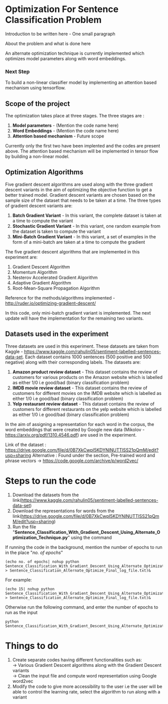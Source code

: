 # Optimization For Sentence Classification Problem

Introduction to be written here - One small paragraph

About the problem and what is done here

An alternate optimization technique is currently implemented which optimizes model parameters along with word embeddings. 

### Next Step

To build a non-linear classifier model by implementing an attention based mechanism using tensorflow.

## Scope of the project

The optimization takes place at three stages. The three stages are :

1. **Model parameters** - (Mention the code name here) </br>
2. **Word Embeddings** - (Mention the code name here) </br>
3. **Attention based mechanism** - Future scope </br>

Currently only the first two have been implented and the codes are present above. The attention based mechanism will be implemented in tensor flow by building a non-linear model.

## Optimization Algorithms

Five gradient descent algorithms are used along with the three gradient descent variants in the aim of optimizing the objective function to get a better trained model. Gradient descent variants are chosen based on the sample size of the dataset that needs to be taken at a time. The three types of gradient descent variants are:

1. **Batch Gradient Variant** - In this variant, the complete dataset is taken at a time to compute the variant </br>
2. **Stochastic Gradient Variant** - In this variant, one random example from the dataset is taken to compute the variant </br>
3. **Mini-Batch Gradient Variant** - In this variant, a set of examples in the form of a mini-batch are taken at a time to compute the gradient </br>

The five gradient descent algorithms that are implemented in this experiment are:

1. Gradient Descent Algorithm
2. Momentum Algorithm
3. Nesterov Accelerated Gradient Algorithm
4. Adaptive Gradient Algorithm
5. Root-Mean-Square Propagation Algorithm

Reference for the methods/algorithms implemented - http://ruder.io/optimizing-gradient-descent/

In this code, only mini-batch gradient variant is implemented. The next update will have the implementation for the remaining two variants.

## Datasets used in the experiment

Three datasets are used in this experiment. These datasets are taken from Kaggle - https://www.kaggle.com/rahulin05/sentiment-labelled-sentences-data-set. Each dataset contains 1000 sentences (500 positive and 500 negative) along with their corresponding labels. The datasets are:

1. **Amazon product review dataset** - This dataset contains the review of customers for various products on the Amazon website which is labelled as either 1/0 i.e good/bad (binary classification problem) </br>
2. **IMDB movie review dataset** - This dataset contains the review of customers for different movies on the IMDB website which is labelled as either 1/0 i.e good/bad (binary classification problem) </br>
3. **Yelp restaurant review dataset** - This dataset contains the review of customers for different restaurants on the yelp website which is labelled as either 1/0 i.e good/bad (binary classification problem) </br>

In the aim of assigning a representation for each word in the corpus, the word embeddings that were created by Google new data (Mikolov - https://arxiv.org/pdf/1310.4546.pdf) are used in the experiment.

Link of the dataset : https://drive.google.com/file/d/0B7XkCwpI5KDYNlNUTTlSS21pQmM/edit?usp=sharing
Alternative : Found under the section, Pre-trained word and phrase vectors -> https://code.google.com/archive/p/word2vec/

# Steps to run the code

1. Download the datasets from the link(https://www.kaggle.com/rahulin05/sentiment-labelled-sentences-data-set)
2. Download the representations for words from the link(https://drive.google.com/file/d/0B7XkCwpI5KDYNlNUTTlSS21pQmM/edit?usp=sharing)
3. Run the file "**Sentence_Classification_With_Gradient_Descent_Using_Alternate_Optimization_Technique.py**" using the command

If running the code in the background, mention the number of epochs to run in the place "*no. of epochs*"

```
(echo no. of epochs| nohup python Sentence_Classification_With_Gradient_Descent_Using_Alternate_Optimization_Technique.py > Sentence_Classification_Alternate_Optimize_Final_log_file.txt)&
```
For example:
```
(echo 15| nohup python Sentence_Classification_With_Gradient_Descent_Using_Alternate_Optimization_Technique.py > Sentence_Classification_Alternate_Optimize_Final_log_file.txt)&
```

Otherwise run the following command, and enter the number of epochs to run as the input
```
python Sentence_Classification_With_Gradient_Descent_Using_Alternate_Optimization_Technique.py
```

# Things to do

1. Create separate codes having different functionalities such as: </br>
  -> Various Gradient Descent algorithms along with the Gradient Descent variants </br>
  -> Clean the input file and compute word representation using Google word2vec </br>
2. Modify the code to give more accessibility to the user i.e the user will be able to control the learning rate, select the algorithm to run along with a variant

